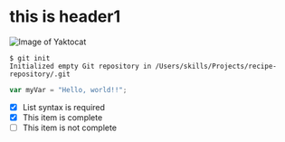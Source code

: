 # this is header1
![Image of Yaktocat](https://octodex.github.com/images/yaktocat.png)
```
$ git init
Initialized empty Git repository in /Users/skills/Projects/recipe-repository/.git
```
```javascript
var myVar = "Hello, world!!";
```
- [x] List syntax is required
- [x] This item is complete
- [ ] This item is not complete
